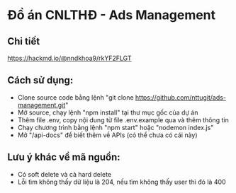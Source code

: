 # Đồ án CNLTHĐ - Ads Management

## Chi tiết

https://hackmd.io/@nndkhoa9/rkYF2FLGT

## Cách sử dụng:

-   Clone source code bằng lệnh "git clone https://github.com/nttugit/ads-management.git"
-   Mở source, chạy lệnh "npm install" tại thư mục gốc của dự án
-   Thêm file .env, copy nội dung từ file .env.example qua và thêm thông tin
-   Chạy chương trình bằng lệnh "npm start" hoặc "nodemon index.js"
-   Mở "/api-docs" để biết thêm về APIs (có thể chưa có cái này)

## Lưu ý khác về mã nguồn:

-   Có soft delete và cả hard delete
-   Lỗi tìm không thấy dữ liệu là 204, nếu tìm không thấy user thì đó là 400
